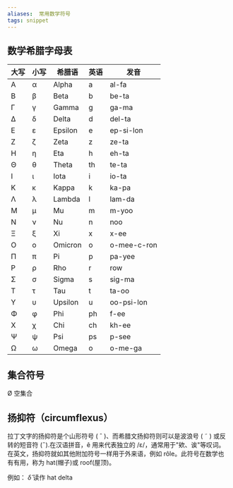 ```yaml
---
aliases:  常用数学符号
tags: snippet
---
```





## 数学希腊字母表

| 大写 | 小写 | 希腊语  | 英语 | 发音        |
| :--- | :--- | ------- | ---- | ----------- |
| Α    | α    | Alpha   | a    | al-fa       |
| Β    | β    | Beta    | b    | be-ta       |
| Γ    | γ    | Gamma   | g    | ga-ma       |
| Δ    | δ    | Delta   | d    | del-ta      |
| Ε    | ε    | Epsilon | e    | ep-si-lon   |
| Ζ    | ζ    | Zeta    | z    | ze-ta       |
| Η    | η    | Eta     | h    | eh-ta       |
| Θ    | θ    | Theta   | th   | te-ta       |
| Ι    | ι    | Iota    | i    | io-ta       |
| Κ    | κ    | Kappa   | k    | ka-pa       |
| Λ    | λ    | Lambda  | l    | lam-da      |
| Μ    | μ    | Mu      | m    | m-yoo       |
| Ν    | ν    | Nu      | n    | noo         |
| Ξ    | ξ    | Xi      | x    | x-ee        |
| Ο    | ο    | Omicron | o    | o-mee-c-ron |
| Π    | π    | Pi      | p    | pa-yee      |
| Ρ    | ρ    | Rho     | r    | row         |
| Σ    | σ    | Sigma   | s    | sig-ma      |
| Τ    | τ    | Tau     | t    | ta-oo       |
| Υ    | υ    | Upsilon | u    | oo-psi-lon  |
| Φ    | φ    | Phi     | ph   | f-ee        |
| Χ    | χ    | Chi     | ch   | kh-ee       |
| Ψ    | ψ    | Psi     | ps   | p-see       |
| Ω    | ω    | Omega   | o    | o-me-ga     |

## 集合符号

Ø 空集合

## 扬抑符（circumflexus）

拉丁文字的扬抑符是个山形符号 ( ˆ )、而希腊文扬抑符则可以是波浪号 ( ˜ ) 或反转的短音符 ( ̑ ).在汉语拼音，ê 用来代表独立的 /ɛ/，通常用于"欸、诶"等叹词。在英文，扬抑符就如其他附加符号一样用于外来语，例如 rôle。此符号在数学也有有用，称为 hat(帽子)或 roof(屋顶)。

例如：
$\hat{\delta}$ 读作 hat delta
